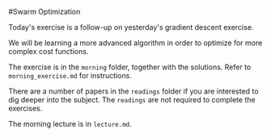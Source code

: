 #Swarm Optimization

Today's exercise is a follow-up on yesterday's gradient descent exercise.


We will be learning a more advanced algorithm in order to optimize for more
complex cost functions.


The exercise is in the ```morning``` folder, together with the solutions.
Refer to ```morning_exercise.md``` for instructions.


There are a number of papers in the ```readings``` folder if you are interested
to dig deeper into the subject. The ```readings``` are not required to complete
the exercises.


The morning lecture is in ```lecture.md```.
